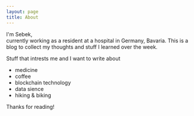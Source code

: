 ```yaml
---
layout: page
title: About
---
```


<p class="message">
I'm Sebek,<br>  
currently working as a resident at a hospital in Germany, Bavaria.
This is a blog to collect my thoughts and stuff I learned over the week.
</p>

Stuff that intrests me and I want to write about

* medicine
* coffee
* blockchain technology
* data sience
* hiking & biking


Thanks for reading!
